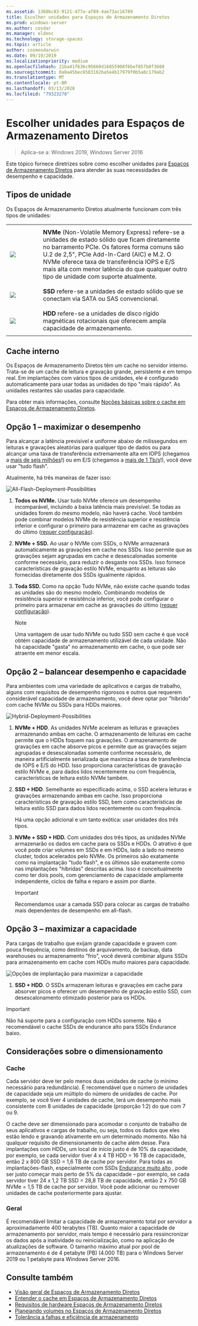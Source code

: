 ```yaml
---
ms.assetid: 1368bc83-9121-477a-af09-4ae73ac16789
title: Escolher unidades para Espaços de Armazenamento Diretos
ms.prod: windows-server
ms.author: cosdar
ms.manager: eldenc
ms.technology: storage-spaces
ms.topic: article
author: cosmosdarwin
ms.date: 09/19/2019
ms.localizationpriority: medium
ms.openlocfilehash: 21ba41f636c95660d16055908f6bef857b0f3608
ms.sourcegitcommit: 0a0a45bec6583162ba5e4b17979f0b5a0c179ab2
ms.translationtype: MT
ms.contentlocale: pt-BR
ms.lasthandoff: 03/13/2020
ms.locfileid: "79323278"
---
```

# <a name="choosing-drives-for-storage-spaces-direct"></a>Escolher unidades para Espaços de Armazenamento Diretos

>Aplica-se a: Windows 2019, Windows Server 2016

Este tópico fornece diretrizes sobre como escolher unidades para [Espaços de Armazenamento Diretos](storage-spaces-direct-overview.md) para atender às suas necessidades de desempenho e capacidade.

## <a name="drive-types"></a>Tipos de unidade

Os Espaços de Armazenamento Diretos atualmente funcionam com três tipos de unidades:

<table>
    <tr style="border: 0;">
        <td style="padding: 10px; border: 0; width:70px">
            <img src="media/understand-the-cache/NVMe-100px.png">
        </td>
        <td style="padding: 10px; border: 0;" valign="middle">
            <b>NVMe</b> (Non-Volatile Memory Express) refere-se a unidades de estado sólido que ficam diretamente no barramento PCIe. Os fatores forma comuns são U.2 de 2,5", PCIe Add-In-Card (AIC) e M.2. O NVMe oferece taxa de transferência IOPS e E/S mais alta com menor latência do que qualquer outro tipo de unidade com suporte atualmente.
        </td>
    </tr>
    <tr style="border: 0;">
        <td style="padding: 10px; border: 0; width:70px" >
            <img src="media/understand-the-cache/SSD-100px.png">
        </td>
        <td style="padding: 10px; border: 0;" valign="middle">
            <b>SSD</b> refere-se a unidades de estado sólido que se conectam via SATA ou SAS convencional.
        </td>
    </tr>
    <tr style="border: 0;">
        <td style="padding: 10px; border: 0; width:70px">
            <img src="media/understand-the-cache/HDD-100px.png">
        </td>
        <td style="padding: 10px; border: 0;" valign="middle">
            <b>HDD</b> refere-se a unidades de disco rígido magnéticas rotacionais que oferecem ampla capacidade de armazenamento.
        </td>
    </tr>
</table>

## <a name="built-in-cache"></a>Cache interno

Os Espaços de Armazenamento Diretos têm um cache no servidor interno. Trata-se de um cache de leitura e gravação grande, persistente e em tempo real. Em implantações com vários tipos de unidades, ele é configurado automaticamente para usar todas as unidades do tipo "mais rápido". As unidades restantes são usadas para capacidade.

Para obter mais informações, consulte [Noções básicas sobre o cache em Espaços de Armazenamento Diretos](understand-the-cache.md).

## <a name="option-1--maximizing-performance"></a>Opção 1 – maximizar o desempenho

Para alcançar a latência previsível e uniforme abaixo de milissegundos em leituras e gravações aleatórias para qualquer tipo de dados ou para alcançar uma taxa de transferência extremamente alta em IOPS (chegamos a [mais de seis milhões](https://www.youtube.com/watch?v=0LviCzsudGY&t=28m)!) ou em E/S (chegamos a [mais de 1 Tb/s](https://www.youtube.com/watch?v=-LK2ViRGbWs&t=16m50s)!), você deve usar "tudo flash".

Atualmente, há três maneiras de fazer isso:

![All-Flash-Deployment-Possibilities](media/choosing-drives-and-resiliency-types/All-Flash-Deployment-Possibilities.png)

1. **Todos os NVMe.** Usar tudo NVMe oferece um desempenho incomparável, incluindo a baixa latência mais previsível. Se todas as unidades forem do mesmo modelo, não haverá cache. Você também pode combinar modelos NVMe de resistência superior e resistência inferior e configurar o primeiro para armazenar em cache as gravações do último ([requer configuração](understand-the-cache.md#manual-configuration)).

2. **NVMe + SSD.** Ao usar o NVMe com SSDs, o NVMe armazenará automaticamente as gravações em cache nos SSDs. Isso permite que as gravações sejam agrupadas em cache e desescalonadas somente conforme necessário, para reduzir o desgaste nos SSDs. Isso fornece características de gravação estilo NVMe, enquanto as leituras são fornecidas diretamente dos SSDs igualmente rápidos.

3. **Toda SSD.** Como na opção Tudo NVMe, não existe cache quando todas as unidades são do mesmo modelo. Combinando modelos de resistência superior e resistência inferior, você pode configurar o primeiro para armazenar em cache as gravações do último ([requer configuração](understand-the-cache.md#manual-configuration)).

   >[!NOTE]
   > Uma vantagem de usar tudo NVMe ou tudo SSD sem cache é que você obtém capacidade de armazenamento utilizável de cada unidade. Não há capacidade "gasta" no armazenamento em cache, o que pode ser atraente em menor escala.

## <a name="option-2--balancing-performance-and-capacity"></a>Opção 2 – balancear desempenho e capacidade

Para ambientes com uma variedade de aplicativos e cargas de trabalho, alguns com requisitos de desempenho rigorosos e outros que requerem considerável capacidade de armazenamento, você deve optar por "híbrido" com cache NVMe ou SSDs para HDDs maiores.

![Hybrid-Deployment-Possibilities](media/choosing-drives-and-resiliency-types/Hybrid-Deployment-Possibilities.png)

1. **NVMe + HDD**. As unidades NVMe aceleram as leituras e gravações armazenando ambas em cache. O armazenamento de leituras em cache permite que o HDDs foquem nas gravações. O armazenamento de gravações em cache absorve picos e permite que as gravações sejam agrupadas e desescalonadas somente conforme necessário, de maneira artificialmente serializada que maximiza a taxa de transferência de IOPS e E/S do HDD. Isso proporciona características de gravação estilo NVMe e, para dados lidos recentemente ou com frequência, características de leitura estilo NVMe também.

2. **SSD + HDD**. Semelhante ao especificado acima, o SSD acelera leituras e gravações armazenando ambas em cache. Isso proporciona características de gravação estilo SSD, bem como características de leitura estilo SSD para dados lidos recentemente ou com frequência.

    Há uma opção adicional e um tanto exótica: usar unidades dos *três* tipos.

3. **NVMe + SSD + HDD.** Com unidades dos três tipos, as unidades NVMe armazenarão os dados em cache para os SSDs e HDDs. O atrativo é que você pode criar volumes em SSDs e em HDDs, lado a lado no mesmo cluster, todos acelerados pelo NVMe. Os primeiros são exatamente como na implantação "tudo flash", e os últimos são exatamente como nas implantações "híbridas" descritas acima. Isso é conceitualmente como ter dois pools, com gerenciamento de capacidade amplamente independente, ciclos de falha e reparo e assim por diante.

   >[!IMPORTANT]
   > Recomendamos usar a camada SSD para colocar as cargas de trabalho mais dependentes de desempenho em all-flash.

## <a name="option-3--maximizing-capacity"></a>Opção 3 – maximizar a capacidade

Para cargas de trabalho que exijam grande capacidade e gravem com pouca frequência, como destinos de arquivamento, de backup, data warehouses ou armazenamento "frio", você deverá combinar alguns SSDs para armazenamento em cache com HDDs muito maiores para capacidade.

![Opções de implantação para maximizar a capacidade](media/choosing-drives-and-resiliency-types/maximizing-capacity.png)

1. **SSD + HDD**. O SSDs armazenam leituras e gravações em cache para absorver picos e oferecer um desempenho de gravação estilo SSD, com desescalonamento otimizado posterior para os HDDs.

>[!IMPORTANT]
>Não há suporte para a configuração com HDDs somente. Não é recomendável o cache SSDs de endurance alto para SSDs Endurance baixo.

## <a name="sizing-considerations"></a>Considerações sobre o dimensionamento

### <a name="cache"></a>Cache

Cada servidor deve ter pelo menos duas unidades de cache (o mínimo necessário para redundância). É recomendável que o número de unidades de capacidade seja um múltiplo do número de unidades de cache. Por exemplo, se você tiver 4 unidades de cache, terá um desempenho mais consistente com 8 unidades de capacidade (proporção 1:2) do que com 7 ou 9.

O cache deve ser dimensionado para acomodar o conjunto de trabalho de seus aplicativos e cargas de trabalho, ou seja, todos os dados que eles estão lendo e gravando ativamente em um determinado momento. Não há qualquer requisito de dimensionamento de cache além desse. Para implantações com HDDs, um local de início justo é de 10% da capacidade, por exemplo, se cada servidor tiver 4 x 4 TB HDD = 16 TB de capacidade, então 2 x 800 GB SSD = 1,6 TB de cache por servidor. Para todas as implantações-flash, especialmente com SSDs [Endurance muito alto](https://blogs.technet.microsoft.com/filecab/2017/08/11/understanding-dwpd-tbw/) , pode ser justo começar mais perto de 5% da capacidade – por exemplo, se cada servidor tiver 24 x 1,2 TB SSD = 28,8 TB de capacidade, então 2 x 750 GB NVMe = 1,5 TB de cache por servidor. Você pode adicionar ou remover unidades de cache posteriormente para ajustar.

### <a name="general"></a>Geral

É recomendável limitar a capacidade de armazenamento total por servidor a aproximadamente 400 terabytes (TB). Quanto maior a capacidade de armazenamento por servidor, mais tempo é necessário para ressincronizar os dados após a inatividade ou reinicialização, como na aplicação de atualizações de software. O tamanho máximo atual por pool de armazenamento é de 4 petabyte (PB) (4.000 TB) para o Windows Server 2019 ou 1 petabyte para Windows Server 2016.

## <a name="see-also"></a>Consulte também

- [Visão geral de Espaços de Armazenamento Diretos](storage-spaces-direct-overview.md)
- [Entender o cache em Espaços de Armazenamento Diretos](understand-the-cache.md)
- [Requisitos de hardware Espaços de Armazenamento Diretos](storage-spaces-direct-hardware-requirements.md)
- [Planejando volumes no Espaços de Armazenamento Diretos](plan-volumes.md)
- [Tolerância a falhas e eficiência de armazenamento](storage-spaces-fault-tolerance.md)
